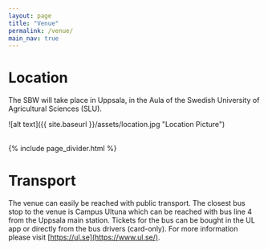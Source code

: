 ```yaml
---
layout: page
title: "Venue"
permalink: /venue/
main_nav: true
---
```


# Location

The SBW will take place in Uppsala, in the Aula of the Swedish University of Agricultural Sciences (SLU). 

![alt text]({{ site.baseurl }}/assets/location.jpg "Location Picture")

<br>
 {% include page_divider.html %}

# Transport

The venue can easily be reached with public transport. The closest bus stop to the venue is Campus Ultuna which can be reached with bus line 4 from the Uppsala main station. Tickets for the bus can be bought in the UL app or directly from the bus drivers (card-only). For more information please visit [https://ul.se](https://www.ul.se/).
